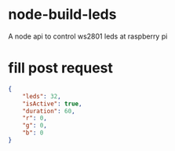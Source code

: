 node-build-leds
===============

A node api to control ws2801 leds at raspberry pi

fill post request
==============
```json
{
    "leds": 32,
    "isActive": true,
    "duration": 60,
    "r": 0,
    "g": 0,
    "b": 0
}
```

